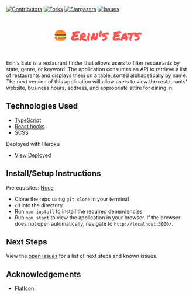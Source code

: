 [![Contributors][contributors-shield]][contributors-url]
[![Forks][forks-shield]][forks-url]
[![Stargazers][stars-shield]][stars-url]
[![Issues][issues-shield]][issues-url]

</br>
<p align="center">
	<img src="./public/logo-readme.png" alt="Erin's Eats Logo"/>
</p>
</br>

Erin's Eats is a restaurant finder that allows users to filter restaurants by state, genre, or keyword. The application consumes an API to retrieve a list of restaurants and displays them on a table, sorted alphabetically by name. The next version of this application will allow users to view the restaurants' website, business hours, address, and appropriate attire for dining in.

## Technologies Used

- [TypeScript](https://www.typescriptlang.org/docs/)
- [React hooks](https://reactjs.org/docs/hooks-intro.html)
- [SCSS](https://sass-lang.com/documentation)

Deployed with Heroku
- [View Deployed](https://erins-eats.herokuapp.com/)

## Install/Setup Instructions

Prerequisites: [Node](https://nodejs.org/en/download/)

- Clone the repo using `git clone` in your terminal
- `cd` into the directory
- Run `npm install` to install the required dependencies
- Run `npm start` to view the application in your browser. If the browser does not open automatically, navigate to `http://localhost:3000/`.

## Next Steps

View the [open issues](https://github.com/ErinUntermeyer/erins-eats/issues) for a list of next steps and known issues.

## Acknowledgements

- [FlatIcon](https://www.flaticon.com/home)

[contributors-shield]: https://img.shields.io/github/contributors/ErinUntermeyer/erins-eats.svg?style=flat-square
[contributors-url]: https://github.com/ErinUntermeyer/erins-eats/graphs/contributors
[forks-shield]: https://img.shields.io/github/forks/ErinUntermeyer/erins-eats.svg?style=flat-square
[forks-url]: https://github.com/ErinUntermeyer/erins-eats/network/members
[stars-shield]: https://img.shields.io/github/stars/ErinUntermeyer/erins-eats.svg?style=flat-square
[stars-url]: https://github.com/ErinUntermeyer/erins-eats/stargazers
[issues-shield]: https://img.shields.io/github/issues/ErinUntermeyer/erins-eats.svg?style=flat-square
[issues-url]: https://github.com/ErinUntermeyer/erins-eats/issues
